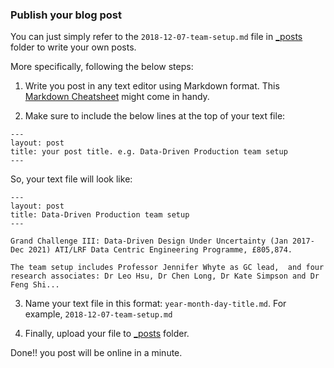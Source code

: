 ### Publish your blog post

You can just simply refer to the `2018-12-07-team-setup.md` file in [_posts](https://github.com/CSEI-DDP/CSEI-DDP.github.io/tree/master/_posts) folder to write your own posts.

More specifically, following the below steps:

1. Write you post in any text editor using Markdown format. This [Markdown Cheatsheet](http://www.jekyllnow.com/Markdown-Style-Guide/) might come in handy.

2. Make sure to include the below lines at the top of your text file:
```
---
layout: post
title: your post title. e.g. Data-Driven Production team setup
---
```
So, your text file will look like:
```
---
layout: post
title: Data-Driven Production team setup
---

Grand Challenge III: Data-Driven Design Under Uncertainty (Jan 2017-Dec 2021) ATI/LRF Data Centric Engineering Programme, £805,874.

The team setup includes Professor Jennifer Whyte as GC lead,  and four research associates: Dr Leo Hsu, Dr Chen Long, Dr Kate Simpson and Dr Feng Shi... 
```

3. Name your text file in this format: `year-month-day-title.md`.  For example, `2018-12-07-team-setup.md`

4. Finally, upload your file to [_posts](https://github.com/CSEI-DDP/CSEI-DDP.github.io/tree/master/_posts) folder.

Done!! you post will be online in a minute.
